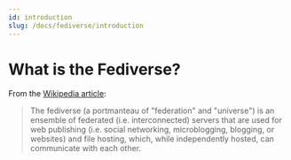 ```yaml
---
id: introduction
slug: /docs/fediverse/introduction
---
```


# What is the Fediverse?

From the [Wikipedia article](https://en.wikipedia.org/w/index.php?title=Fediverse&oldid=1159459130):

> The fediverse (a portmanteau of "federation" and "universe") is an ensemble of federated (i.e. interconnected) servers that are used for web publishing (i.e. social networking, microblogging, blogging, or websites) and file hosting, which, while independently hosted, can communicate with each other.